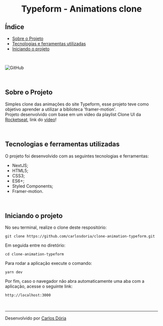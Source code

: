 <h1 align='center'><strong>Typeform - Animations clone</strong></h1>

## Índice

- [Sobre o Projeto](#sobre-o-projeto)
- [Tecnologias e ferramentas utilizadas](#tecnologias-e-ferramentas-utilizadas)
- [Iniciando o projeto](#iniciando-o-projeto)

<br>

![GitHub](https://img.shields.io/github/license/carlosdoria/clone-animation-typeform)

<br>

## Sobre o Projeto

Simples clone das animações do site Typeform, esse projeto teve como objetivo aprender a utilizar a biblioteca 'framer-motion'. <br>
Projeto desenvolvido com base em um vídeo da playlist Clone UI da [Rocketseat](https://app.rocketseat.com.br/), link do [vídeo](https://www.youtube.com/watch?v=O2xM5H7Ooj4&t=2237s)!

<br>

<!-- ## Deploy

Link do deploy:
[Deploy]()

<br> -->

## Tecnologias e ferramentas utilizadas

O projeto foi desenvolvido com as seguintes tecnologias e ferramentas:

- NextJS;
- HTML5;
- CSS3;
- ES6+;
- Styled Components;
- Framer-motion.

<br>

## Iniciando o projeto

No seu terminal, realize o clone deste respositório:

```
git clone https://github.com/carlosdoria/clone-animation-typeform.git
```

Em seguida entre no diretório:

```
cd clone-animation-typeform
```

Para rodar a aplicação execute o comando:

```
yarn dev
```

Por fim, caso o navegador não abra automaticamente uma aba com a aplicação, acesse o seguinte link:

```
http://localhost:3000
```

<!-- ## Como contribuir

 -->

<br>

---

Desenvolvido por [Carlos Dória](https://github.com/carlosdoria)
